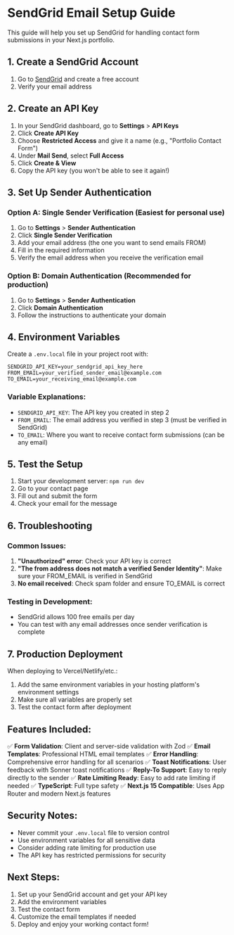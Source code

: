 # SendGrid Email Setup Guide

This guide will help you set up SendGrid for handling contact form submissions in your Next.js portfolio.

## 1. Create a SendGrid Account

1. Go to [SendGrid](https://sendgrid.com/) and create a free account
2. Verify your email address

## 2. Create an API Key

1. In your SendGrid dashboard, go to **Settings** > **API Keys**
2. Click **Create API Key**
3. Choose **Restricted Access** and give it a name (e.g., "Portfolio Contact Form")
4. Under **Mail Send**, select **Full Access**
5. Click **Create & View**
6. Copy the API key (you won't be able to see it again!)

## 3. Set Up Sender Authentication

### Option A: Single Sender Verification (Easiest for personal use)
1. Go to **Settings** > **Sender Authentication**
2. Click **Single Sender Verification**
3. Add your email address (the one you want to send emails FROM)
4. Fill in the required information
5. Verify the email address when you receive the verification email

### Option B: Domain Authentication (Recommended for production)
1. Go to **Settings** > **Sender Authentication**
2. Click **Domain Authentication**
3. Follow the instructions to authenticate your domain

## 4. Environment Variables

Create a `.env.local` file in your project root with:

```env
SENDGRID_API_KEY=your_sendgrid_api_key_here
FROM_EMAIL=your_verified_sender_email@example.com
TO_EMAIL=your_receiving_email@example.com
```

### Variable Explanations:
- `SENDGRID_API_KEY`: The API key you created in step 2
- `FROM_EMAIL`: The email address you verified in step 3 (must be verified in SendGrid)
- `TO_EMAIL`: Where you want to receive contact form submissions (can be any email)

## 5. Test the Setup

1. Start your development server: `npm run dev`
2. Go to your contact page
3. Fill out and submit the form
4. Check your email for the message

## 6. Troubleshooting

### Common Issues:

1. **"Unauthorized" error**: Check your API key is correct
2. **"The from address does not match a verified Sender Identity"**: Make sure your FROM_EMAIL is verified in SendGrid
3. **No email received**: Check spam folder and ensure TO_EMAIL is correct

### Testing in Development:
- SendGrid allows 100 free emails per day
- You can test with any email addresses once sender verification is complete

## 7. Production Deployment

When deploying to Vercel/Netlify/etc.:
1. Add the same environment variables in your hosting platform's environment settings
2. Make sure all variables are properly set
3. Test the contact form after deployment

## Features Included:

✅ **Form Validation**: Client and server-side validation with Zod
✅ **Email Templates**: Professional HTML email templates
✅ **Error Handling**: Comprehensive error handling for all scenarios
✅ **Toast Notifications**: User feedback with Sonner toast notifications
✅ **Reply-To Support**: Easy to reply directly to the sender
✅ **Rate Limiting Ready**: Easy to add rate limiting if needed
✅ **TypeScript**: Full type safety
✅ **Next.js 15 Compatible**: Uses App Router and modern Next.js features

## Security Notes:

- Never commit your `.env.local` file to version control
- Use environment variables for all sensitive data
- Consider adding rate limiting for production use
- The API key has restricted permissions for security

## Next Steps:

1. Set up your SendGrid account and get your API key
2. Add the environment variables
3. Test the contact form
4. Customize the email templates if needed
5. Deploy and enjoy your working contact form!
